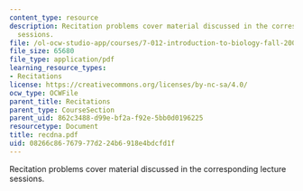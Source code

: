 ```yaml
---
content_type: resource
description: Recitation problems cover material discussed in the corresponding lecture
  sessions.
file: /ol-ocw-studio-app/courses/7-012-introduction-to-biology-fall-2004/08266c86767977d224b6918e4bdcfd1f_recdna.pdf
file_size: 65680
file_type: application/pdf
learning_resource_types:
- Recitations
license: https://creativecommons.org/licenses/by-nc-sa/4.0/
ocw_type: OCWFile
parent_title: Recitations
parent_type: CourseSection
parent_uid: 862c3488-d99e-bf2a-f92e-5bb0d0196225
resourcetype: Document
title: recdna.pdf
uid: 08266c86-7679-77d2-24b6-918e4bdcfd1f
---
```

Recitation problems cover material discussed in the corresponding lecture sessions.